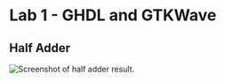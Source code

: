 # Lab 1 - GHDL and GTKWave

## Half Adder
![Screenshot of half adder result.](https://github.com/elizabeth674/EE322/assets/71655045/ce6f0188-f750-4e00-a2c6-5c000e394715)

